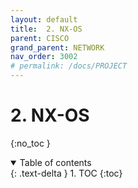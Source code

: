 ```yaml
---
layout: default
title:  2. NX-OS
parent: CISCO
grand_parent: NETWORK
nav_order: 3002
# permalink: /docs/PROJECT
---
```

# 2. NX-OS

{:no_toc }

<details open markdown="block">  
  <summary>
    Table of contents
  </summary>
  {: .text-delta }
1. TOC  
{:toc}
</details>
